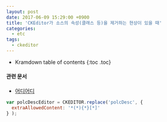 ```yaml
---
layout: post
date: 2017-06-09 15:29:00 +0900
title: 'CKEditor가 소스의 속성(클래스 등)을 제거하는 현상이 있을 때'
categories:
  - etc
tags:
  - ckeditor
---
```


* Kramdown table of contents
{:toc .toc}

#### 관련 문서
- [어디어디](/assad)

```js
var polcDescEditor = CKEDITOR.replace('polcDesc', {
  extraAllowedContent: '*(*){*}[*]'
} );
```
